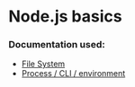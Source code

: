 # Node.js basics

### Documentation used:
- [File System](https://nodejs.org/docs/latest/api/fs.html#fspromisesreaddirpath-options)
- [Process / CLI / environment](https://nodejs.org/docs/latest/api/process.html#processargv)
